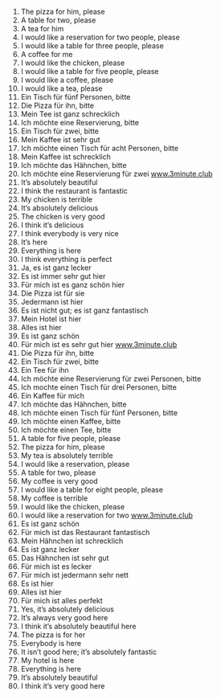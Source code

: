 1. The pizza for him, please
2. A table for two, please
3. A tea for him
4. I would like a reservation for two people, please
5. I would like a table for three people, please
6. A coffee for me
7. I would like the chicken, please
8. I would like a table for five people, please
9. I would like a coffee, please
10. I would like a tea, please
1. Ein Tisch für fünf Personen, bitte
2. Die Pizza für ihn, bitte
3. Mein Tee ist ganz schrecklich
4. Ich möchte eine Reservierung, bitte
5. Ein Tisch für zwei, bitte
6. Mein Kaffee ist sehr gut
7. Ich möchte einen Tisch für acht Personen, bitte
8. Mein Kaffee ist schrecklich
9. Ich möchte das Hähnchen, bitte
10. Ich möchte eine Reservierung für zwei
www.3minute.club
1. It’s absolutely beautiful
2. I think the restaurant is fantastic
3. My chicken is terrible
4. It’s absolutely delicious
5. The chicken is very good
6. I think it’s delicious
7. I think everybody is very nice
8. It’s here
9. Everything is here
10. I think everything is perfect
1. Ja, es ist ganz lecker
2. Es ist immer sehr gut hier
3. Für mich ist es ganz schön hier
4. Die Pizza ist für sie
5. Jedermann ist hier
6. Es ist nicht gut; es ist ganz fantastisch
7. Mein Hotel ist hier
8. Alles ist hier
9. Es ist ganz schön
10. Für mich ist es sehr gut hier
www.3minute.club
1. Die Pizza für ihn, bitte
2. Ein Tisch für zwei, bitte
3. Ein Tee für ihn
4. Ich möchte eine Reservierung für zwei Personen, bitte
5. Ich mochte einen Tisch für drei Personen, bitte
6. Ein Kaffee für mich
7. Ich möchte das Hähnchen, bitte
8. Ich möchte einen Tisch für fünf Personen, bitte
9. Ich möchte einen Kaffee, bitte
10. Ich möchte einen Tee, bitte
1. A table for five people, please
2. The pizza for him, please
3. My tea is absolutely terrible
4. I would like a reservation, please
5. A table for two, please
6. My coffee is very good
7. I would like a table for eight people, please
8. My coffee is terrible
9. I would like the chicken, please
10. I would like a reservation for two
www.3minute.club
1. Es ist ganz schön
2. Für mich ist das Restaurant fantastisch
3. Mein Hähnchen ist schrecklich
4. Es ist ganz lecker
5. Das Hähnchen ist sehr gut
6. Für mich ist es lecker
7. Für mich ist jedermann sehr nett
8. Es ist hier
9. Alles ist hier
10. Für mich ist alles perfekt
1. Yes, it’s absolutely delicious
2. It’s always very good here
3. I think it’s absolutely beautiful here
4. The pizza is for her
5. Everybody is here
6. It isn’t good here; it’s absolutely fantastic
7. My hotel is here
8. Everything is here
9. It’s absolutely beautiful
10. I think it’s very good here
